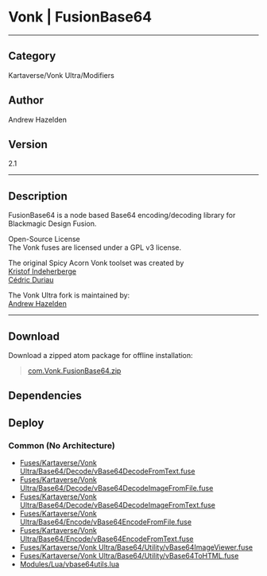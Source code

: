 # Vonk | FusionBase64
___

## Category
Kartaverse/Vonk Ultra/Modifiers

## Author
Andrew Hazelden

## Version
2.1

___

## Description
<p>FusionBase64 is a node based Base64 encoding/decoding library for Blackmagic Design Fusion.</p>

<p>Open-Source License<br>
The Vonk fuses are licensed under a GPL v3 license.</p>

<p>The original Spicy Acorn Vonk toolset was created by<br>
<a href="mailto:xmnr0x23@gmail.com">Kristof Indeherberge</a><br>
<a href="mailto:duriau.cedric@live.be">C&eacute;dric Duriau</a></p>

<p>The Vonk Ultra fork is maintained by:<br>
<a href="mailto:andrew@andrewhazelden.com">Andrew Hazelden</a></p>

___

## Download

Download a zipped atom package for offline installation:
> [com.Vonk.FusionBase64.zip](https://gitlab.com/WeSuckLess/Reactor/-/archive/master/Reactor-master.zip?path=Atoms/com.Vonk.FusionBase64)  

## Dependencies

## Deploy

### Common (No Architecture)

<ul>
<li><a href="https://gitlab.com/WeSuckLess/Reactor/-/blob/master/Atoms/com.Vonk.FusionBase64/Fuses/Kartaverse/Vonk Ultra/Base64/Decode/vBase64DecodeFromText.fuse?ref_type=heads">Fuses/Kartaverse/Vonk Ultra/Base64/Decode/vBase64DecodeFromText.fuse</a></li>
<li><a href="https://gitlab.com/WeSuckLess/Reactor/-/blob/master/Atoms/com.Vonk.FusionBase64/Fuses/Kartaverse/Vonk Ultra/Base64/Decode/vBase64DecodeImageFromFile.fuse?ref_type=heads">Fuses/Kartaverse/Vonk Ultra/Base64/Decode/vBase64DecodeImageFromFile.fuse</a></li>
<li><a href="https://gitlab.com/WeSuckLess/Reactor/-/blob/master/Atoms/com.Vonk.FusionBase64/Fuses/Kartaverse/Vonk Ultra/Base64/Decode/vBase64DecodeImageFromText.fuse?ref_type=heads">Fuses/Kartaverse/Vonk Ultra/Base64/Decode/vBase64DecodeImageFromText.fuse</a></li>
<li><a href="https://gitlab.com/WeSuckLess/Reactor/-/blob/master/Atoms/com.Vonk.FusionBase64/Fuses/Kartaverse/Vonk Ultra/Base64/Encode/vBase64EncodeFromFile.fuse?ref_type=heads">Fuses/Kartaverse/Vonk Ultra/Base64/Encode/vBase64EncodeFromFile.fuse</a></li>
<li><a href="https://gitlab.com/WeSuckLess/Reactor/-/blob/master/Atoms/com.Vonk.FusionBase64/Fuses/Kartaverse/Vonk Ultra/Base64/Encode/vBase64EncodeFromText.fuse?ref_type=heads">Fuses/Kartaverse/Vonk Ultra/Base64/Encode/vBase64EncodeFromText.fuse</a></li>
<li><a href="https://gitlab.com/WeSuckLess/Reactor/-/blob/master/Atoms/com.Vonk.FusionBase64/Fuses/Kartaverse/Vonk Ultra/Base64/Utility/vBase64ImageViewer.fuse?ref_type=heads">Fuses/Kartaverse/Vonk Ultra/Base64/Utility/vBase64ImageViewer.fuse</a></li>
<li><a href="https://gitlab.com/WeSuckLess/Reactor/-/blob/master/Atoms/com.Vonk.FusionBase64/Fuses/Kartaverse/Vonk Ultra/Base64/Utility/vBase64ToHTML.fuse?ref_type=heads">Fuses/Kartaverse/Vonk Ultra/Base64/Utility/vBase64ToHTML.fuse</a></li>
<li><a href="https://gitlab.com/WeSuckLess/Reactor/-/blob/master/Atoms/com.Vonk.FusionBase64/Modules/Lua/vbase64utils.lua?ref_type=heads">Modules/Lua/vbase64utils.lua</a></li>
</ul>
